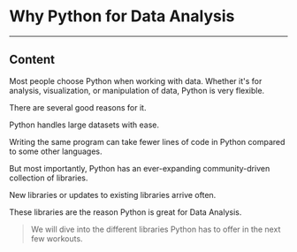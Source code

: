 ﻿---
author: Stefan-Stojanovic

type: normal

category: how to

---

# Why Python for Data Analysis

---
## Content

Most people choose Python when working with data. Whether it's for analysis, visualization, or manipulation of data, Python is very flexible.

There are several good reasons for it.

Python handles large datasets with ease.

Writing the same program can take fewer lines of code in Python compared to some other languages.

But most importantly, Python has an ever-expanding community-driven collection of libraries.

New libraries or updates to existing libraries arrive often. 

These libraries are the reason Python is great for Data Analysis.

> We will dive into the different libraries Python has to offer in the next few workouts.